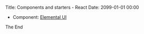 Title: Components and starters - React
Date: 2099-01-01 00:00

* Component: [Elemental UI](http://elemental-ui.com/)

The End
